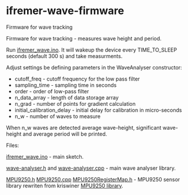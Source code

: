 # ifremer-wave-firmware
Firmware for wave tracking

Firmware for wave tracking - measures wave height and period.

Run [ifremer_wave.ino](https://github.com/IRNAS/ifremer-wave-firmware/blob/master/ifremer_wave.ino).
It will wakeup the device every TIME_TO_SLEEP seconds (default 300 s) and take measurments. 

Adjust settings be defining parameters in the WaveAnalyser constructor:
* cutoff_freq - cutoff frequency for the low pass filter
* sampling_time - sampling time in seconds
* order - order of low-pass filter
* n_data_array - length of data storage array
* n_grad - number of points for gradient calculation
* initial_calibration_delay - initial delay for calibration in micro-seconds
* n_w - number of waves to measure 

When n_w waves are detected average wave-height, significant wave-height and average period will be printed. 

Files:

[ifremer_wave.ino](https://github.com/IRNAS/ifremer-wave-firmware/blob/master/ifremer_wave.ino) - main sketch.

[wave-analyser.h](https://github.com/IRNAS/ifremer-wave-firmware/blob/master/wave_analyser.h) and [wave-analyser.cpp](https://github.com/IRNAS/ifremer-wave-firmware/blob/master/wave_analyser.cpp) - main wave analyser library.

[MPU9250.h](https://github.com/IRNAS/ifremer-wave-firmware/blob/master/MPU9250.h)
[MPU9250.cpp](https://github.com/IRNAS/ifremer-wave-firmware/blob/master/MPU9250.cpp)
[MPU9250RegisterMap.h](https://github.com/IRNAS/ifremer-wave-firmware/blob/master/MPU9250RegisterMap.h) - MPU9250 sensor library rewriten from kriswiner [MPU9250 library](https://github.com/kriswiner/MPU9250).
